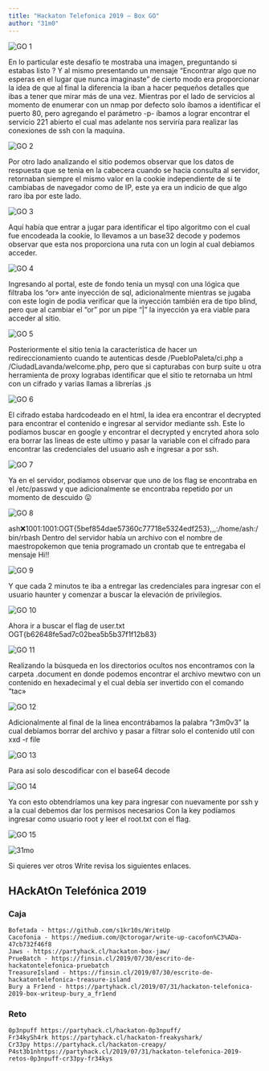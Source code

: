 ```yaml
---
title: "Hackaton Telefonica 2019 – Box GO"
author: "31m0"
---
```



![GO 1](/assets/images/post/2019/go1.jpg)

En lo particular este desafío te mostraba una imagen, preguntando si estabas listo ? Y al mismo presentando un mensaje “Encontrar algo que no esperas en el lugar que nunca imaginaste” de cierto modo era proporcionar la idea de que al final la diferencia la iban a hacer pequeños detalles que ibas a tener que mirar más de una vez. Mientras por el lado de servicios al momento de enumerar con un nmap por defecto solo íbamos a identificar el puerto 80, pero agregando el parámetro -p- íbamos a lograr encontrar el servicio 221 abierto el cual mas adelante nos serviría para realizar las conexiones de ssh con la maquina.

![GO 2](/assets/images/post/2019/go2.jpg)

Por otro lado analizando el sitio podemos observar que los datos de respuesta que se tenia en la cabecera cuando se hacia consulta al servidor, retornaban siempre el mismo valor en la cookie independiente de si te cambiabas de navegador como de IP, este ya era un indicio de que algo raro iba por este lado.

![GO 3](/assets/images/post/2019/go3.png)

Aquí había que entrar a jugar para identificar el tipo algoritmo con el cual fue encodeada la cookie, lo llevamos a un base32 decode y podemos observar que esta nos proporciona una ruta con un login al cual debiamos acceder.

![GO 4](/assets/images/post/2019/go4.png)

Ingresando al portal, este de fondo tenia un mysql con una lógica que filtraba los “or» ante inyección de sql, adicionalmente mientras se jugaba con este login de podia verificar que la inyección también era de tipo blind, pero que al cambiar el “or” por un pipe “|” la inyección ya era viable para acceder al sitio.

![GO 5](/assets/images/post/2019/go5.png)

Posteriormente el sitio tenia la característica de hacer un redireccionamiento cuando te autenticas desde /PuebloPaleta/ci.php a /CiudadLavanda/welcome.php, pero que si capturabas con burp suite u otra herramienta de proxy lograbas identificar que el sitio te retornaba un html con un  cifrado y varias llamas a librerías .js

![GO 6](/assets/images/post/2019/go6.png)

El cifrado estaba hardcodeado en el html, la idea era encontrar el decrypted para encontrar el contenido e ingresar al servidor mediante ssh. Este lo podíamos buscar en google y encontrar el decrypted y encryted ahora solo era borrar las lineas de este ultimo y pasar la variable con el cifrado para encontrar las credenciales del usuario ash e ingresar a por ssh.

![GO 7](/assets/images/post/2019/go7.png)

Ya en el servidor, podíamos observar que uno de los flag se encontraba en el /etc/passwd y que adicionalmente se encontraba repetido por un momento de descuido 😛

![GO 8](/assets/images/post/2019/go8.png)

ash:x:1001:1001:OGT{5bef854dae57360c77718e5324edf253},,,:/home/ash:/bin/rbash Dentro del servidor había un archivo con el nombre de maestropokemon que tenia programado un crontab que te entregaba el mensaje Hi!!

![GO 9](/assets/images/post/2019/go9.png)

Y que cada 2 minutos te iba a entregar las credenciales para ingresar con el usuario haunter y comenzar a buscar la elevación de privilegios.

![GO 10](/assets/images/post/2019/go10.png)

Ahora ir a buscar el flag de user.txt OGT{b62648fe5ad7c02bea5b5b37f1f12b83}

![GO 11](/assets/images/post/2019/go11.png)

Realizando la búsqueda en los directorios ocultos nos encontramos con la carpeta .document en donde podemos encontrar el archivo mewtwo con un contenido en hexadecimal y el cual debía ser invertido con el comando “tac»

![GO 12](/assets/images/post/2019/go12.png)

Adicionalmente al final de la linea encontrábamos la palabra “r3m0v3” la cual debíamos borrar del archivo y pasar a filtrar solo el contenido util con xxd -r file

![GO 13](/assets/images/post/2019/go13.png)

Para así solo descodificar con el base64 decode

![GO 14](/assets/images/post/2019/go14.png)

Ya con esto obtendríamos una key para ingresar con nuevamente por ssh y a la cual debemos dar los permisos necesarios Con la key podíamos ingresar como usuario root y leer el root.txt con el flag.

![GO 15](/assets/images/post/2019/go15.png)

![31mo](https://www.hackthebox.com/badge/image/23069)

Si quieres ver otros Write revisa los siguientes enlaces.

## HAckAtOn Telefónica 2019

### Caja

	Bofetada - https://github.com/s1kr10s/WriteUp
	Cacofonia - https://medium.com/@ctorogar/write-up-cacofon%C3%ADa-47cb732f46f8
	Jaws - https://partyhack.cl/hackaton-box-jaw/
	PrueBatch - https://finsin.cl/2019/07/30/escrito-de-hackatontelefonica-pruebatch
	TreasureIsland - https://finsin.cl/2019/07/30/escrito-de-hackatontelefonica-treasure-island
	Bury a Fr1end - https://partyhack.cl/2019/07/31/hackaton-telefonica-2019-box-writeup-bury_a_fr1end

### Reto

	0p3npuff https://partyhack.cl/hackaton-0p3npuff/
	Fr34kySh4rk https://partyhack.cl/hackaton-freakyshark/
	Cr33py https://partyhack.cl/hackaton-creapy/
	P4st3b1nhttps://partyhack.cl/2019/07/31/hackaton-telefonica-2019-retos-0p3npuff-cr33py-fr34kys

